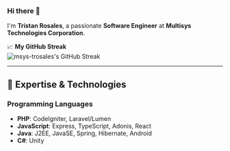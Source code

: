 ### Hi there 👋  
I'm **Tristan Rosales**, a passionate **Software Engineer** at **Multisys Technologies Corporation**.  

📈 **My GitHub Streak**  
![msys-trosales's GitHub Streak](https://github-readme-streak-stats.herokuapp.com/?user=msys-trosales)  

---

## 🚀 Expertise & Technologies  
### Programming Languages  
- **PHP**: CodeIgniter, Laravel/Lumen  
- **JavaScript**: Express, TypeScript, Adonis, React  
- **Java**: J2EE, JavaSE, Spring, Hibernate, Android  
- **C#**: Unity

